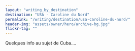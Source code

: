 ```yaml
---
layout: "writing_by_destination"
destination: "USA - Caroline du Nord"
permalink: "/writing/destination/usa-caroline-du-nord/"
header-img: "assets/owner/hero/archive-bg.jpg"
flickr-tag: ""
---
```


Quelques info au sujet de Cuba....
